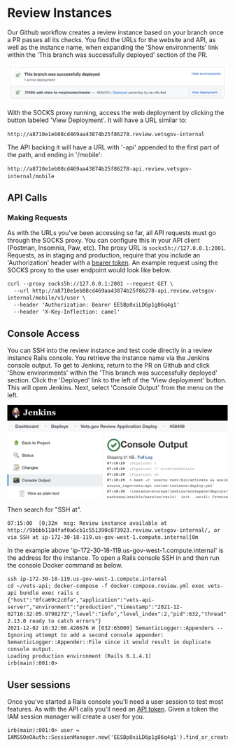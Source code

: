 # Review Instances

Our Github workflow creates a review instance based on your branch once a PR passes all its checks. You find the URLs for the website and API, as well as the instance name, when expanding the 'Show environments'  link within the 'This branch was successfully deployed' section of the PR.

![](../../../../static/img/backend/review-instance-deploy-link.png)

With the SOCKS proxy running, access the web deployment by clicking the button labeled 'View Deployment'. It will have a URL similar to:

`http://a8710e1eb08cd469aa43874b25f86278.review.vetsgov-internal`

The API backing it will have a URL with '-api' appended to the first part of the path, and ending in '/mobile':

`http://a8710e1eb08cd469aa43874b25f86278-api.review.vetsgov-internal/mobile`

## API Calls

### Making Requests
As with the URLs you've been accessing so far, all API requests must go through the SOCKS proxy. You can configure this in your API client (Postman, Insomnia, Paw, etc). The proxy URL is `socks5h://127.0.0.1:2001`. Requests, as in staging and production, require that you include an 'Authorization' header with a [bearer token](./ApiTokens.md#fetching-api-tokens). An example request using the SOCKS proxy to the user endpoint would look like below.

```
curl --proxy socks5h://127.0.0.1:2001 --request GET \
  --url http://a8710e1eb08cd469aa43874b25f86278-api.review.vetsgov-internal/mobile/v1/user \
  --header 'Authorization: Bearer EESBp0xiLD6p1g86q4g1'
  --header 'X-Key-Inflection: camel'
```

## Console Access

You can SSH into the review instance and test code directly in a review instance Rails console. You retrieve the instance name via the Jenkins console output. To get to Jenkins, return to the PR on Github and click 'Show environments' within the 'This branch was successfully deployed' section. Click the 'Deployed' link to the left of the 'View deployment' button. This will open Jenkins. Next, select 'Console Output' from the menu on the left.

![](../../../../static/img/backend/jenkins-console-output.png)

Then search for "SSH at".
```
07:15:00  [0;32m  msg: Review instance available at http://9bbbb1184faf0a6cb1c551390c073923.review.vetsgov-internal/, or via SSH at ip-172-30-18-119.us-gov-west-1.compute.internal[0m
```

In the example above 'ip-172-30-18-119.us-gov-west-1.compute.internal' is the address for the instance. To open a Rails console SSH in and then run the console Docker command as below.
```
ssh ip-172-30-18-119.us-gov-west-1.compute.internal
cd ~/vets-api; docker-compose -f docker-compose.review.yml exec vets-api bundle exec rails c
{"host":"0fca69c2c0fa","application":"vets-api-server","environment":"production","timestamp":"2021-12-02T16:32:05.979827Z","level":"info","level_index":2,"pid":632,"thread":"65000","name":"Rails","message":"Raven 2.13.0 ready to catch errors"}
2021-12-02 16:32:08.420676 W [632:65000] SemanticLogger::Appenders -- Ignoring attempt to add a second console appender: SemanticLogger::Appender::File since it would result in duplicate console output.
Loading production environment (Rails 6.1.4.1)
irb(main):001:0>
```

## User sessions

Once you've started a Rails console you'll need a user session to test most features. As with the API calls you'll need an [API token](./ApiTokens.md#fetching-api-tokens). Given a token the IAM session manager will create a user for you.

```
irb(main):001:0> user = IAMSSOeOAuth::SessionManager.new('EESBp0xiLD6p1g86q4g1').find_or_create_user
```
